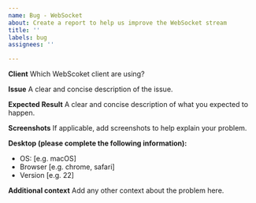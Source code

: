 ```yaml
---
name: Bug - WebSocket
about: Create a report to help us improve the WebSocket stream
title: ''
labels: bug
assignees: ''

---
```


**Client**
Which WebScoket client are using?

**Issue**
A clear and concise description of the issue.

**Expected Result**
A clear and concise description of what you expected to happen.

**Screenshots**
If applicable, add screenshots to help explain your problem.

**Desktop (please complete the following information):**
 - OS: [e.g. macOS]
 - Browser [e.g. chrome, safari]
 - Version [e.g. 22]

**Additional context**
Add any other context about the problem here.
